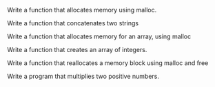 Write a function that allocates memory using malloc.

Write a function that concatenates two strings

Write a function that allocates memory for an array, using malloc

Write a function that creates an array of integers.

Write a function that reallocates a memory block using malloc and free

Write a program that multiplies two positive numbers.
